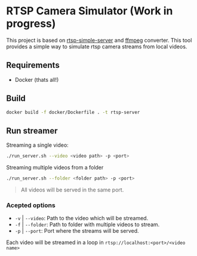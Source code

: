 # RTSP Camera Simulator (Work in progress)

This project is based on [rtsp-simple-server](https://github.com/aler9/rtsp-simple-server) and [ffmpeg](https://ffmpeg.org/ffmpeg.html#Synopsis) converter. This tool provides a simple way to simulate rtsp camera streams from local videos.

## Requirements

* Docker (thats all!)

## Build

```sh
docker build -f docker/Dockerfile . -t rtsp-server
```

## Run streamer

Streaming a single video:

```sh
./run_server.sh --video <video path> -p <port>
```

Streaming multiple videos from a folder

```sh
./run_server.sh --folder <folder path> -p <port>
```

>All videos will be served in the same port.

### Acepted options

- `-v` | `--video`: Path to the video which will be streamed.
- `-f` | `--folder`: Path to folder with multiple videos to stream.
- `-p` | `--port`: Port where the streams will be served.

Each video will be streamed in a loop in `rtsp://localhost:<port>/<video name>`